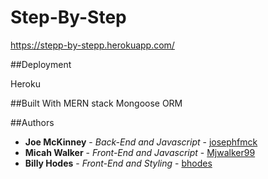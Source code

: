 # Step-By-Step

https://stepp-by-stepp.herokuapp.com/

##Deployment

Heroku

##Built With
MERN stack
Mongoose ORM

##Authors

* **Joe McKinney** - *Back-End and Javascript* - [josephfmck](https://github.com/josephfmck)
* **Micah Walker** - *Front-End and Javascript* - [Mjwalker99](https://github.com/Mjwalker99)
* **Billy Hodes** - *Front-End and Styling* - [bhodes](https://github.com/bhodes)
